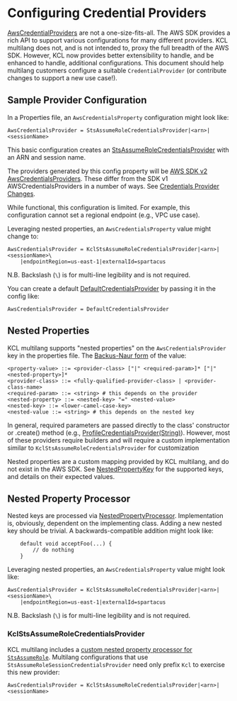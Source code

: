# Configuring Credential Providers

[AwsCredentialProviders][aws-credentials-provider] are not a one-size-fits-all.
The AWS SDK provides a rich API to support various configurations for many different providers.
KCL multilang does not, and is not intended to, proxy the full breadth of the AWS SDK.
However, KCL now provides better extensibility to handle, and be enhanced to handle, additional configurations.
This document should help multilang customers configure a suitable `CredentialProvider` (or contribute changes to support a new use case!).

## Sample Provider Configuration

In a Properties file, an `AwsCredentialsProperty` configuration might look like:
```
AwsCredentialsProvider = StsAssumeRoleCredentialsProvider|<arn>|<sessionName> 
```
This basic configuration creates an [StsAssumeRoleCredentialsProvider][sts-assume-provider] with an ARN and session name.

The providers generated by this config property will be [AWS SDK v2 AwsCredentialsProviders][aws-credentials-provider].
These differ from the SDK v1 AWSCredentialsProviders in a number of ways. See [Credentials Provider Changes][credentials-provider-changes].

While functional, this configuration is limited.
For example, this configuration cannot set a regional endpoint (e.g., VPC use case).

Leveraging nested properties, an `AwsCredentialsProperty` value might change to:
```
AwsCredentialsProvider = KclStsAssumeRoleCredentialsProvider|<arn>|<sessionName>\
    |endpointRegion=us-east-1|externalId=spartacus
```
N.B. Backslash (`\`) is for multi-line legibility and is not required.

You can create a default [DefaultCredentialsProvider][default-credentials-provider] by passing it in the config like:
```
AwsCredentialsProvider = DefaultCredentialsProvider
```

## Nested Properties

KCL multilang supports "nested properties" on the `AwsCredentialsProvider` key in the properties file.
The [Backus-Naur form][bnf] of the value:
```
<property-value> ::= <provider-class> ["|" <required-param>]* ["|" <nested-property>]*
<provider-class> ::= <fully-qualified-provider-class> | <provider-class-name>
<required-param> ::= <string> # this depends on the provider
<nested-property> ::= <nested-key> "=" <nested-value>
<nested-key> ::= <lower-camel-case-key>
<nested-value ::= <string> # this depends on the nested key
```

In general, required parameters are passed directly to the class' constructor or .create() method
(e.g., [ProfileCredentialsProvider(String)][profile-credentials-provider-create]). However, most of these providers
require builders and will require a custom implementation similar to `KclStsAssumeRoleCredentialsProvider` for customization

Nested properties are a custom mapping provided by KCL multilang, and do not exist in the AWS SDK.
See [NestedPropertyKey][nested-property-key] for the supported keys, and details on their expected values.

## Nested Property Processor

Nested keys are processed via [NestedPropertyProcessor][nested-property-processor].
Implementation is, obviously, dependent on the implementing class.
Adding a new nested key should be trivial.
A backwards-compatible addition might look like:
```
    default void acceptFoo(...) {
        // do nothing
    }
```

Leveraging nested properties, an `AwsCredentialsProperty` value might look like:
```
AwsCredentialsProvider = KclStsAssumeRoleCredentialsProvider|<arn>|<sessionName>\
    |endpointRegion=us-east-1|externalId=spartacus
```

N.B. Backslash (`\`) is for multi-line legibility and is not required.
### KclStsAssumeRoleCredentialsProvider

KCL multilang includes a [custom nested property processor for `StsAssumeRole`][kcl-sts-provider].
Multilang configurations that use `StsAssumeRoleSessionCredentialsProvider` need only prefix `Kcl` to exercise this new provider:
```
AwsCredentialsProvider = KclStsAssumeRoleCredentialsProvider|<arn>|<sessionName>
```

[aws-credentials-provider]: https://sdk.amazonaws.com/java/api/latest/software/amazon/awssdk/auth/credentials/AwsCredentialsProvider.html
[bnf]: https://en.wikipedia.org/wiki/Backus%E2%80%93Naur_form
[kcl-sts-provider]: /amazon-kinesis-client-multilang/src/main/java/software/amazon/kinesis/multilang/auth/KclStsAssumeRoleCredentialsProvider.java
[nested-property-key]: /amazon-kinesis-client-multilang/src/main/java/software/amazon/kinesis/multilang/NestedPropertyKey.java
[nested-property-processor]: /amazon-kinesis-client-multilang/src/main/java/software/amazon/kinesis/multilang/NestedPropertyProcessor.java
[sts-assume-provider]: https://sdk.amazonaws.com/java/api/latest/software/amazon/awssdk/services/sts/auth/StsAssumeRoleCredentialsProvider.html
[profile-credentials-provider-create]: https://sdk.amazonaws.com/java/api/latest/software/amazon/awssdk/auth/credentials/ProfileCredentialsProvider.html#create(java.lang.String)
[default-credentials-provider]: https://sdk.amazonaws.com/java/api/latest/software/amazon/awssdk/auth/credentials/DefaultCredentialsProvider.html
[credentials-provider-changes]: https://docs.aws.amazon.com/sdk-for-java/latest/developer-guide/migration-client-credentials.html
